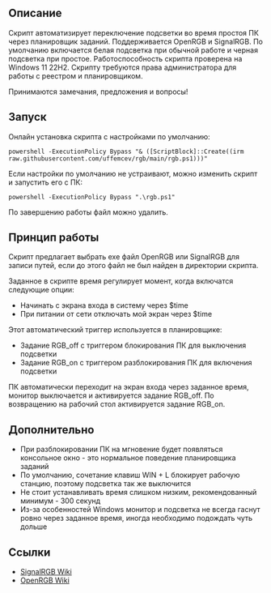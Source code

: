 ## Описание
Скрипт автоматизирует переключение подсветки во время простоя ПК через планировщик заданий. Поддерживается OpenRGB и SignalRGB. По умолчанию включается белая подсветка при обычной работе и черная подсветка при простое. Работоспособность скрипта проверена на Windows 11 22H2. Скрипту требуются права администратора для работы с реестром и планировщиком.

Принимаются замечания, предложения и вопросы!

## Запуск
Онлайн установка скрипта с настройками по умолчанию:
```
powershell -ExecutionPolicy Bypass "& ([ScriptBlock]::Create((irm raw.githubusercontent.com/uffemcev/rgb/main/rgb.ps1)))"
```
Если настройки по умолчанию не устраивают, можно изменить скрипт и запустить его с ПК:
```
powershell -ExecutionPolicy Bypass ".\rgb.ps1"
```
По завершению работы файл можно удалить.

## Принцип работы
Скрипт предлагает выбрать exe файл OpenRGB или SignalRGB для записи путей, если до этого файл не был найден в директории скрипта.

Заданное в скрипте время регулирует момент, когда включатся следующие опции:
* Начинать с экрана входа в систему через $time
* При питании от сети отключать мой экран через $time

Этот автоматический триггер используется в планировщике:
* Задание RGB_off с триггером блокирования ПК для выключения подсветки
* Задание RGB_on c триггером разблокирования ПК для включения подсветки

ПК автоматически переходит на экран входа через заданное время, монитор выключается и активируется задание RGB_off. По возвращению на рабочий стол активируется задание RGB_on.

## Дополнительно
* При разблокировании ПК на мгновение будет появляться консольное окно - это нормальное поведение планировщика заданий
* По умолчанию, сочетание клавиш WIN + L блокирует рабочую станцию, поэтому подсветка так же выключится
* Не стоит устанавливать время слишком низким, рекомендованный минимум - 300 секунд
* Из-за особенностей Windows монитор и подсветка не всегда гаснут ровно через заданное время, иногда необходимо подождать чуть дольше

## Ссылки
* [SignalRGB Wiki](https://docs.signalrgb.com/application-url-s)
* [OpenRGB Wiki](https://openrgb-wiki.readthedocs.io/en/latest/Frequently-Asked-Questions)
